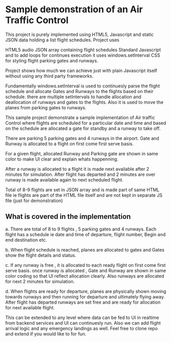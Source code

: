 # Sample demonstration of an Air Traffic Control

This project is purely implemented using HTML5, Javascript and static JSON data holding a list flight schedules. Project uses

HTML5 audio
JSON array containing flight schedules
Standard Javascript and to add loops for continues execution it uses windows.setInterval
CSS for styling flight parking gates and runways.

Project shows how much we can achieve just with plain Javascript itself without using any third party frameworks.

Fundamentally windows.setInterval is used to continuesly parse the flight schedule and allocate Gates and Runways to the flights based on their schedule. there are multiple setIntervals to handle allocation and deallocation of runways and gates to the flights. Also it is used to move the planes from parking gates to runways.

This sample project demonstrate a sample implementation of Air traffic Control where flights are scheduled for a particular date and time and based on the schedule are allocated a gate for standby and a runway to take off.

There are parking 5 parking gates and 4 runways in the airport. Gate and Runway is allocated to a flight on first come first serve basis.

For a given flight, allocated Runway and Parking gate are shown in same color to make UI clear and explain whats happenning.

After a runway is allocated to a flight it is made next available after 2 minutes for simulation. After flight has departed and 2 minutes are over runway is made available again to next scheduled flight.

Total of 8-9 flights are set in JSON array and is made part of same HTML file ie flights are part of the HTML file itself and are not kept in separate JS file (just for demonstration)

## What is covered in the implementation

a. There are total of 8 to 9 flights , 5 parking gates and 4 runways. Each flight has a schedule ie date and time of departure, flight number, Begin and end destination etc.

b. When flight schedule is reached, planes are allocated to gates and Gates show the flight details and status.

c. If any runway is free , it is allocated to each ready flight on first come first serve basis. once runway is allocated , Gate and Runway are shown in same color coding so that UI reflect allocation clearly. Also runways are allocated for next 2 minutes for simulation.

d. When flights are ready for departure, planes are physically shown moving towards runways and then running for departure and ultimately flying away. After flight has departed runways are set free and are ready for allocation for next available flight.

This can be extended to any level where data can be fed to UI in realtime from backend services and UI can continuesly run. Also we can add flight arrival logic and any emergency landings as well. Feel free to clone repo and extend if you would like to for fun.
